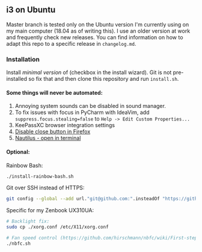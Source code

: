 i3 on Ubuntu
--------------------------------
Master branch is tested only on the Ubuntu version I'm currently 
using on my main computer (18.04 as of writing this).
I use an older version at work and frequently check new releases.
You can find information on how to adapt this repo to a specific 
release in `changelog.md`.

### Installation
Install *minimal version* of (checkbox in the install wizard).
Git is not pre-installed so fix that and then clone this repository
and run `install.sh`.

#### Some things will never be automated:
1. Annoying system sounds can be disabled in sound manager.
1. To fix issues with focus in PyCharm with IdeaVim, add
`suppress.focus.stealing=false` to `Help -> Edit Custom Properties...`
1. KeePassXC browser integration settings
1. [Disable close button in
   Firefox](https://www.reddit.com/r/firefox/comments/7fa3y8/removing_close_tab_button_on_each_tab_in_quantum/)
1. [Nautilus - open in
   terminal](https://askubuntu.com/questions/1030940/nautilus-actions-in-18-04)

#### Optional:
Rainbow Bash: 
```bash
./install-rainbow-bash.sh
```

Git over SSH instead of HTTPS:
```bash
git config --global --add url."git@github.com:".insteadOf "https://github.com/"
```

Specific for my Zenbook UX310UA:
```bash
# Backlight fix:
sudo cp ./xorg.conf /etc/X11/xorg.conf

# Fan speed control (https://github.com/hirschmann/nbfc/wiki/First-steps)
./nbfc.sh
```
